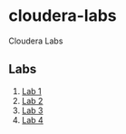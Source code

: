 # cloudera-labs
Cloudera Labs

## Labs
 1. [Lab 1](./Lab1.md)
 2. [Lab 2](./Lab2.md)
 3. [Lab 3](./Lab3.md)
 4. [Lab 4](./Lab4.md)


